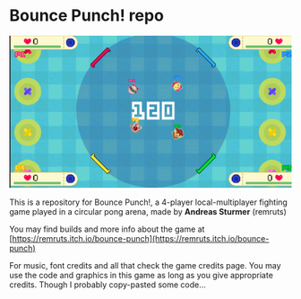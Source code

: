 # Bounce Punch! repo

![](gifs/gameplay2.gif)

This is a repository for Bounce Punch!, a 4-player local-multiplayer fighting game played in a circular pong arena, made by **Andreas Sturmer** (remruts)  

You may find builds and more info about the game at [https://remruts.itch.io/bounce-punch](https://remruts.itch.io/bounce-punch)

For music, font credits and all that check the game credits page. You may use the code and graphics in this game as long as you give appropriate credits. Though I probably copy-pasted some code...
